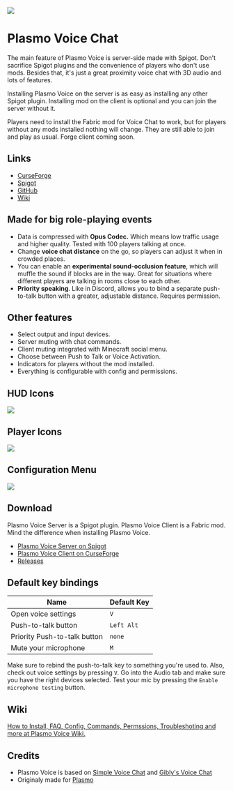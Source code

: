 ![](https://imgur.com/TcdCDat.png)
# Plasmo Voice Chat
The main feature of Plasmo Voice is server-side made with Spigot. Don't sacrifice Spigot plugins and the convenience of players who don't use mods. Besides that, it's just a great proximity voice chat with 3D audio and lots of features.

Installing Plasmo Voice on the server is as easy as installing any other Spigot plugin. Installing mod on the client is optional and you can join the server without it.

Players need to install the Fabric mod for Voice Chat to work, but for players without any mods installed nothing will change. They are still able to join and play as usual. Forge client coming soon. 

## Links
- [CurseForge]()
- [Spigot]()
- [GitHub](https://github.com/plasmoapp/plasmo-voice/)
- [Wiki](https://github.com/plasmoapp/plasmo-voice/wiki/)

## Made for big role-playing events
- Data is compressed with **Opus Сodec.** Which means low traffic usage and higher quality. Tested with 100 players talking at once.
- Change **voice chat distance** on the go, so players can adjust it when in crowded places.
- You can enable an **experimental sound-occlusion feature**, which will muffle the sound if blocks are in the way. Great for situations where different players are talking in rooms close to each other. 
- **Priority speaking**. Like in Discord, allows you to bind a separate push-to-talk button with a greater, adjustable distance. Requires permission. 

## Other features
- Select output and input devices.
- Server muting with chat commands.
- Client muting integrated with Minecraft social menu.
- Choose between Push to Talk or Voice Activation.
- Indicators for players without the mod installed.
- Everything is configurable with config and permissions.

## HUD Icons
![](https://imgur.com/PiM8Cxm.png)

## Player Icons
![](https://imgur.com/Wf5aFLF.png)

## Configuration Menu
![](https://imgur.com/Fm2YtZz.png)

## Download
Plasmo Voice Server is a Spigot plugin. Plasmo Voice Client is a Fabric mod. Mind the difference when installing Plasmo Voice.
- [Plasmo Voice Server on Spigot](http://github.com/prism/Prism/releases)
- [Plasmo Voice Client on CurseForge](http://github.com/prism/Prism/releases)
- [Releases](http://github.com/prism/Prism/releases)

## Default key bindings

Name | Default Key
----- | -----
Open voice settings | `V`
Push-to-talk button | `Left Alt` 
Priority Push-to-talk button | `none` 
Mute your microphone | `M`

Make sure to rebind the push-to-talk key to something you're used to. Also, check out voice settings by pressing `V`. Go into the Audio tab and make sure you have the right devices selected. Test your mic by pressing the `Enable microphone testing` button.


## Wiki
[How to Install, FAQ, Config, Commands, Permssions, Troubleshoting and more at Plasmo Voice Wiki.](https://github.com/plasmoapp/plasmo-voice/wiki)

## Credits

- Plasmo Voice is based on [Simple Voice Chat](https://github.com/henkelmax/simple-voice-chat) and [Gibly's Voice Chat](https://github.com/Icosider/GlibysVoiceChat)
- Originaly made for [Plasmo](https://mc.plo.su)
